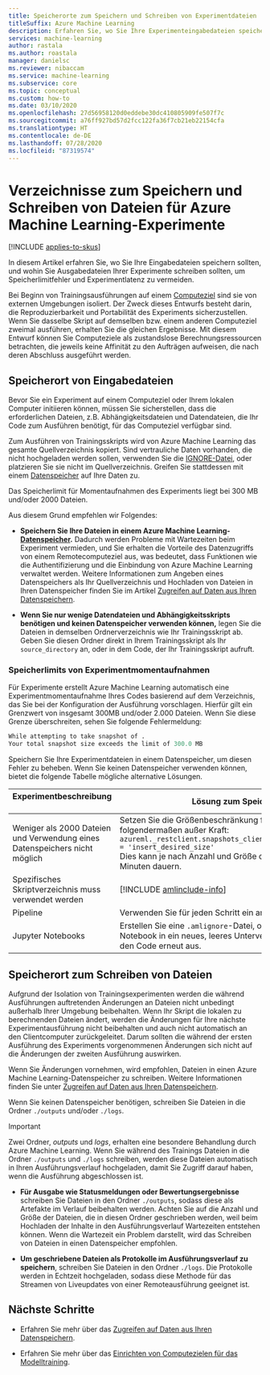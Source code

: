 ```yaml
---
title: Speicherorte zum Speichern und Schreiben von Experimentdateien
titleSuffix: Azure Machine Learning
description: Erfahren Sie, wo Sie Ihre Experimenteingabedateien speichern sollten und wohin Sie Ausgabedateien schreiben sollten, um Speicherlimits einzuhalten und die Latenz von Experimenten zu minimieren.
services: machine-learning
author: rastala
ms.author: roastala
manager: danielsc
ms.reviewer: nibaccam
ms.service: machine-learning
ms.subservice: core
ms.topic: conceptual
ms.custom: how-to
ms.date: 03/10/2020
ms.openlocfilehash: 27d56958120d0eddebe30dc410805909fe507f7c
ms.sourcegitcommit: a76ff927bd57d2fcc122fa36f7cb21eb22154cfa
ms.translationtype: HT
ms.contentlocale: de-DE
ms.lasthandoff: 07/28/2020
ms.locfileid: "87319574"
---
```

# <a name="where-to-save-and-write-files-for-azure-machine-learning-experiments"></a>Verzeichnisse zum Speichern und Schreiben von Dateien für Azure Machine Learning-Experimente
[!INCLUDE [applies-to-skus](../../includes/aml-applies-to-basic-enterprise-sku.md)]

In diesem Artikel erfahren Sie, wo Sie Ihre Eingabedateien speichern sollten, und wohin Sie Ausgabedateien Ihrer Experimente schreiben sollten, um Speicherlimitfehler und Experimentlatenz zu vermeiden.

Bei Beginn von Trainingsausführungen auf einem [Computeziel](how-to-set-up-training-targets.md) sind sie von externen Umgebungen isoliert. Der Zweck dieses Entwurfs besteht darin, die Reproduzierbarkeit und Portabilität des Experiments sicherzustellen. Wenn Sie dasselbe Skript auf demselben bzw. einem anderen Computeziel zweimal ausführen, erhalten Sie die gleichen Ergebnisse. Mit diesem Entwurf können Sie Computeziele als zustandslose Berechnungsressourcen betrachten, die jeweils keine Affinität zu den Aufträgen aufweisen, die nach deren Abschluss ausgeführt werden.

## <a name="where-to-save-input-files"></a>Speicherort von Eingabedateien

Bevor Sie ein Experiment auf einem Computeziel oder Ihrem lokalen Computer initiieren können, müssen Sie sicherstellen, dass die erforderlichen Dateien, z.B. Abhängigkeitsdateien und Datendateien, die Ihr Code zum Ausführen benötigt, für das Computeziel verfügbar sind.

Zum Ausführen von Trainingsskripts wird von Azure Machine Learning das gesamte Quellverzeichnis kopiert. Sind vertrauliche Daten vorhanden, die nicht hochgeladen werden sollen, verwenden Sie die [IGNORE-Datei](how-to-save-write-experiment-files.md#storage-limits-of-experiment-snapshots), oder platzieren Sie sie nicht im Quellverzeichnis. Greifen Sie stattdessen mit einem [Datenspeicher](https://docs.microsoft.com/python/api/azureml-core/azureml.data?view=azure-ml-py) auf Ihre Daten zu.

Das Speicherlimit für Momentaufnahmen des Experiments liegt bei 300 MB und/oder 2000 Dateien.

Aus diesem Grund empfehlen wir Folgendes:

* **Speichern Sie Ihre Dateien in einem Azure Machine Learning-[Datenspeicher](https://docs.microsoft.com/python/api/azureml-core/azureml.data?view=azure-ml-py).** Dadurch werden Probleme mit Wartezeiten beim Experiment vermieden, und Sie erhalten die Vorteile des Datenzugriffs von einem Remotecomputeziel aus, was bedeutet, dass Funktionen wie die Authentifizierung und die Einbindung von Azure Machine Learning verwaltet werden. Weitere Informationen zum Angeben eines Datenspeichers als Ihr Quellverzeichnis und Hochladen von Dateien in Ihren Datenspeicher finden Sie im Artikel [Zugreifen auf Daten aus Ihren Datenspeichern](how-to-access-data.md).

* **Wenn Sie nur wenige Datendateien und Abhängigkeitsskripts benötigen und keinen Datenspeicher verwenden können,** legen Sie die Dateien in demselben Ordnerverzeichnis wie Ihr Trainingsskript ab. Geben Sie diesen Ordner direkt in Ihrem Trainingsskript als Ihr `source_directory` an, oder in dem Code, der Ihr Trainingsskript aufruft.

<a name="limits"></a>

### <a name="storage-limits-of-experiment-snapshots"></a>Speicherlimits von Experimentmomentaufnahmen

Für Experimente erstellt Azure Machine Learning automatisch eine Experimentmomentaufnahme Ihres Codes basierend auf dem Verzeichnis, das Sie bei der Konfiguration der Ausführung vorschlagen. Hierfür gilt ein Grenzwert von insgesamt 300MB und/oder 2.000 Dateien. Wenn Sie diese Grenze überschreiten, sehen Sie folgende Fehlermeldung:

```Python
While attempting to take snapshot of .
Your total snapshot size exceeds the limit of 300.0 MB
```

Speichern Sie Ihre Experimentdateien in einem Datenspeicher, um diesen Fehler zu beheben. Wenn Sie keinen Datenspeicher verwenden können, bietet die folgende Tabelle mögliche alternative Lösungen.

Experimentbeschreibung &nbsp;|Lösung zum Speicherlimit
---|---
Weniger als 2000 Dateien und Verwendung eines Datenspeichers nicht möglich| Setzen Sie die Größenbeschränkung für die Momentaufnahme folgendermaßen außer Kraft: <br> `azureml._restclient.snapshots_client.SNAPSHOT_MAX_SIZE_BYTES = 'insert_desired_size'`<br> Dies kann je nach Anzahl und Größe der Dateien mehrere Minuten dauern.
Spezifisches Skriptverzeichnis muss verwendet werden| [!INCLUDE [amlinclude-info](../../includes/machine-learning-amlignore-gitignore.md)]
Pipeline|Verwenden Sie für jeden Schritt ein anderes Unterverzeichnis.
Jupyter Notebooks| Erstellen Sie eine `.amlignore`-Datei, oder verschieben Sie Ihr Notebook in ein neues, leeres Unterverzeichnis, und führen Sie den Code erneut aus.

## <a name="where-to-write-files"></a>Speicherort zum Schreiben von Dateien

Aufgrund der Isolation von Trainingsexperimenten werden die während Ausführungen auftretenden Änderungen an Dateien nicht unbedingt außerhalb Ihrer Umgebung beibehalten. Wenn Ihr Skript die lokalen zu berechnenden Dateien ändert, werden die Änderungen für Ihre nächste Experimentausführung nicht beibehalten und auch nicht automatisch an den Clientcomputer zurückgeleitet. Darum sollten die während der ersten Ausführung des Experiments vorgenommenen Änderungen sich nicht auf die Änderungen der zweiten Ausführung auswirken.

Wenn Sie Änderungen vornehmen, wird empfohlen, Dateien in einen Azure Machine Learning-Datenspeicher zu schreiben. Weitere Informationen finden Sie unter [Zugreifen auf Daten aus Ihren Datenspeichern](how-to-access-data.md).

Wenn Sie keinen Datenspeicher benötigen, schreiben Sie Dateien in die Ordner `./outputs` und/oder `./logs`.

>[!Important]
> Zwei Ordner, *outputs* und *logs*, erhalten eine besondere Behandlung durch Azure Machine Learning. Wenn Sie während des Trainings Dateien in die Ordner `./outputs` und `./logs` schreiben, werden diese Dateien automatisch in Ihren Ausführungsverlauf hochgeladen, damit Sie Zugriff darauf haben, wenn die Ausführung abgeschlossen ist.

* **Für Ausgabe wie Statusmeldungen oder Bewertungsergebnisse** schreiben Sie Dateien in den Ordner `./outputs`, sodass diese als Artefakte im Verlauf beibehalten werden. Achten Sie auf die Anzahl und Größe der Dateien, die in diesen Ordner geschrieben werden, weil beim Hochladen der Inhalte in den Ausführungsverlauf Wartezeiten entstehen können. Wenn die Wartezeit ein Problem darstellt, wird das Schreiben von Dateien in einen Datenspeicher empfohlen.

* **Um geschriebene Dateien als Protokolle im Ausführungsverlauf zu speichern**, schreiben Sie Dateien in den Ordner `./logs`. Die Protokolle werden in Echtzeit hochgeladen, sodass diese Methode für das Streamen von Liveupdates von einer Remoteausführung geeignet ist.

## <a name="next-steps"></a>Nächste Schritte

* Erfahren Sie mehr über das [Zugreifen auf Daten aus Ihren Datenspeichern](how-to-access-data.md).

* Erfahren Sie mehr über das [Einrichten von Computezielen für das Modelltraining](how-to-set-up-training-targets.md).
